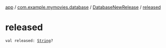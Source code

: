 [app](../../index.md) / [com.example.mymovies.database](../index.md) / [DatabaseNewRelease](index.md) / [released](./released.md)

# released

`val released: `[`String`](https://kotlinlang.org/api/latest/jvm/stdlib/kotlin/-string/index.html)`?`